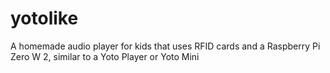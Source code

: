 # yotolike
A homemade audio player for kids that uses RFID cards and a Raspberry Pi Zero W 2, similar to a Yoto Player or Yoto Mini
